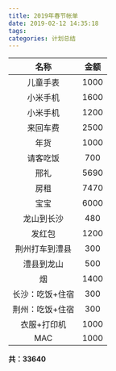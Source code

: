 ```yaml
---
title: 2019年春节帐单
date: 2019-02-12 14:35:18
tags:
categories: 计划总结
---
```


|名称|金额|
|:--:|:--:|
|儿童手表|1000|
|小米手机|1600|
|小米手机|1200|
|来回车费|2500|
|年货|1000|
|请客吃饭|700|
|邢礼|5690|
|房租|7470|
|宝宝|6000|
|龙山到长沙|480|
|发红包|1200|
|荆州打车到澧县|300|
|澧县到龙山|500|
|烟|1400|
|长沙：吃饭+住宿|300|
|荆州：吃饭+住宿|300|
|衣服+打印机|1000|
|MAC|1000|

**共：33640**